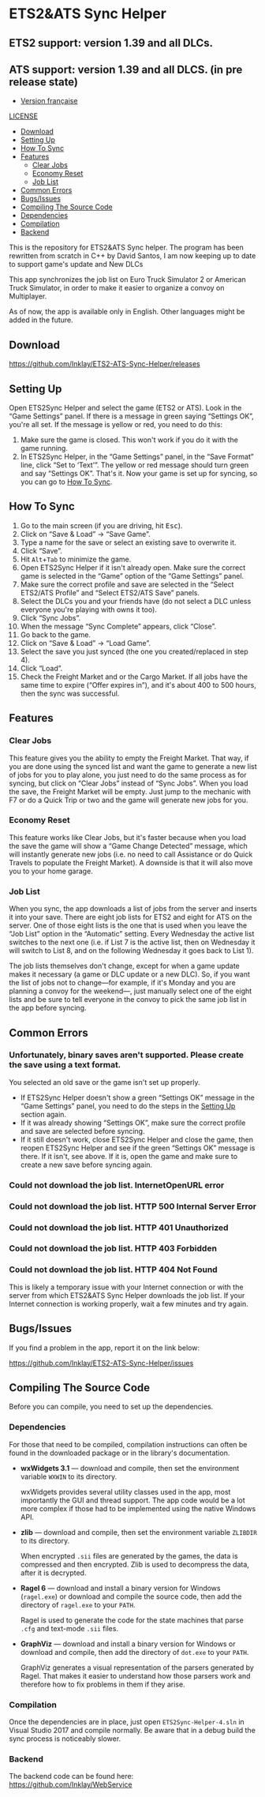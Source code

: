 # ETS2&ATS Sync Helper

## ETS2 support: version 1.39 and all DLCs.
## ATS support: version 1.39 and all DLCS. (in pre release state)

* [Version française](README-fr.md)

[LICENSE](LICENSE.md)

* [Download](#download)
* [Setting Up](#setting-up)
* [How To Sync](#how-to-sync)
* [Features](#features)
  * [Clear Jobs](#clear-jobs)
  * [Economy Reset](#economy-reset)
  * [Job List](#job-list)
* [Common Errors](#common-errors)
* [Bugs/Issues](#Bugs/Issues)
* [Compiling The Source Code](#compiling-the-source-code)
* [Dependencies](#Dependencies)
* [Compilation](#Compilation)
* [Backend](#Backend)

This is the repository for ETS2&ATS Sync helper. The program has been rewritten from scratch in C++ by David Santos, I am now keeping up to date to support game's update and New DLCs

This app synchronizes the job list on Euro Truck Simulator 2 or American Truck Simulator, in order to make it easier to organize a convoy on Multiplayer.

As of now, the app is available only in English. Other languages might be added in the future.

## Download
https://github.com/Inklay/ETS2-ATS-Sync-Helper/releases

## Setting Up
Open ETS2Sync Helper and select the game (ETS2 or ATS). Look in the “Game Settings” panel. If there is a message in green saying “Settings OK”, you're all set. If the message is yellow or red, you need to do this:
1. Make sure the game is closed. This won't work if you do it with the game running.
2. In ETS2Sync Helper, in the “Game Settings” panel, in the “Save Format” line, click “Set to ‘Text’”. The yellow or red message should turn green and say “Settings OK”. That's it. Now your game is set up for syncing, so you can go to [How To Sync](#how-to-sync).


## How To Sync
1. Go to the main screen (if you are driving, hit <kbd>Esc</kbd>).
2. Click on “Save & Load” → “Save Game”.
3. Type a name for the save or select an existing save to overwrite it.
4. Click “Save”.
5. Hit `Alt`+`Tab` to minimize the game.
6. Open ETS2Sync Helper if it isn't already open. Make sure the correct game is selected in the “Game” option of the “Game Settings” panel.
7. Make sure the correct profile and save are selected in the “Select ETS2/ATS Profile” and “Select ETS2/ATS Save” panels.
8. Select the DLCs you and your friends have (do not select a DLC unless everyone you're playing with owns it too).
9. Click “Sync Jobs”.
10. When the message “Sync Complete” appears, click “Close”.
11. Go back to the game.
12. Click on “Save & Load” → “Load Game”.
13. Select the save you just synced (the one you created/replaced in step 4).
14. Click “Load”.
15. Check the Freight Market and or the Cargo Market. If all jobs have the same time to expire (“Offer expires in”), and it's about 400 to 500 hours, then the sync was successful.

## Features
### Clear Jobs
This feature gives you the ability to empty the Freight Market. That way, if you are done using the synced list and want the game to generate a new list of jobs for you to play alone, you just need to do the same process as for syncing, but click on “Clear Jobs” instead of “Sync Jobs”. When you load the save, the Freight Market will be empty. Just jump to the mechanic with F7 or do a Quick Trip or two and the game will generate new jobs for you.

### Economy Reset
This feature works like Clear Jobs, but it's faster because when you load the save the game will show a “Game Change Detected” message, which will instantly generate new jobs (i.e. no need to call Assistance or do Quick Travels to populate the Freight Market). A downside is that it will also move you to your home garage.

### Job List
When you sync, the app downloads a list of jobs from the server and inserts it into your save. There are eight job lists for ETS2 and eight for ATS on the server. One of those eight lists is the one that is used when you leave the “Job List” option in the “Automatic” setting. Every Wednesday the active list switches to the next one (i.e. if List 7 is the active list, then on Wednesday it will switch to List 8, and on the following Wednesday it goes back to List 1).

The job lists themselves don't change, except for when a game update makes it necessary (a game or DLC update or a new DLC). So, if you want the list of jobs not to change—for example, if it's Monday and you are planning a convoy for the weekend—, just manually select one of the eight lists and be sure to tell everyone in the convoy to pick the same job list in the app before syncing.

## Common Errors

### Unfortunately, binary saves aren't supported. Please create the save using a text format.
You selected an old save or the game isn't set up properly.  
* If ETS2Sync Helper doesn't show a green “Settings OK” message in the “Game Settings” panel, you need to do the steps in the [Setting Up](#setting-up) section again.
* If it was already showing “Settings OK”, make sure the correct profile and save are selected before syncing.
* If it still doesn't work, close ETS2Sync Helper and close the game, then reopen ETS2Sync Helper and see if the green “Settings OK” message is there. If it isn't, see above. If it is, open the game and make sure to create a new save before syncing again.

### Could not download the job list. InternetOpenURL error
### Could not download the job list. HTTP 500 Internal Server Error
### Could not download the job list. HTTP 401 Unauthorized
### Could not download the job list. HTTP 403 Forbidden
### Could not download the job list. HTTP 404 Not Found
This is likely a temporary issue with your Internet connection or with the server from which ETS2&ATS Sync Helper downloads the job list. If your Internet connection is working properly, wait a few minutes and try again.

## Bugs/Issues
If you find a problem in the app, report it on the link below:

https://github.com/Inklay/ETS2-ATS-Sync-Helper/issues

## Compiling The Source Code
Before you can compile, you need to set up the dependencies.

### Dependencies
For those that need to be compiled, compilation instructions can often be found in the downloaded package or in the library's documentation.

* **wxWidgets 3.1** — download and compile, then set the environment variable `WXWIN` to its directory.
   
   wxWidgets provides several utility classes used in the app, most importantly the GUI and thread support. The app code would be a lot more complex if those had to be implemented using the native Windows API.
* **zlib** — download and compile, then set the environment variable `ZLIBDIR` to its directory.

   When encrypted `.sii` files are generated by the games, the data is compressed and then encrypted. Zlib is used to decompress the data, after it is decrypted.
* **Ragel 6** — download and install a binary version for Windows (`ragel.exe`) or download and compile the source code, then add the directory of `ragel.exe` to your `PATH`.

   Ragel is used to generate the code for the state machines that parse `.cfg` and text-mode `.sii` files.
* **GraphViz** — download and install a binary version for Windows or download and compile, then add the directory of `dot.exe` to your `PATH`.

   GraphViz generates a visual representation of the parsers generated by Ragel. That makes it easier to understand how those parsers work and therefore how to fix problems in them if they arise.

### Compilation
Once the dependencies are in place, just open `ETS2Sync-Helper-4.sln` in Visual Studio 2017 and compile normally. Be aware that in a debug build the sync process is noticeably slower.

### Backend
The backend code can be found here: https://github.com/Inklay/WebService
